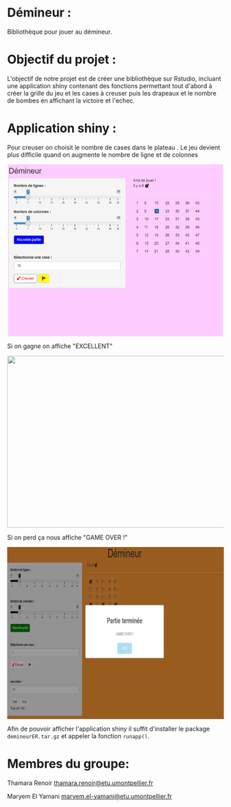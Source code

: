 # Démineur :

Bibliothèque pour jouer au démineur.

# Objectif du projet :

L'objectif de notre projet est de créer une bibliothèque sur Rstudio, incluant une application shiny contenant des fonctions permettant tout d'abord à créer la grille du jeu et les cases à creuser puis les drapeaux et le nombre de bombes en affichant la victoire et l'echec.



# Application shiny :

Pour creuser on choisit le nombre de cases dans le plateau . 
Le jeu devient plus difficile quand on augmente le nombre de ligne et de colonnes

<p align="center">
<img src="Capturejeu.PNG" style="vertical-align:middle" width="500" height='400' class='center'>
</p>
Si on gagne on affiche "EXCELLENT"
<p align="center">
<img src="partiegagné.PNG" style="vertical-align:middle" width="600" height='400' class='center'>
</p>
Si on perd ça nous affiche "GAME OVER !"

<p align="center">
<img src="perdue.PNG" style="vertical-align:middle" width="600" height='400' class='center'>
</p>





Afin de pouvoir afficher l'application shiny il suffit d'installer le package `demineurER.tar.gz` et appeler la fonction `runapp()`.





# Membres du groupe:

Thamara Renoir  thamara.renoir@etu.umontpellier.fr

Maryem El Yamani  maryem.el-yamani@etu.umontpellier.fr
